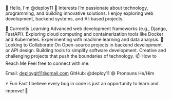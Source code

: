 👋 Hello, I'm @deploy11
👀 Interests
I’m passionate about technology, programming, and building innovative solutions. I enjoy exploring web development, backend systems, and AI-based projects.

🌱 Currently Learning
Advanced web development frameworks (e.g., Django, FastAPI).
Exploring cloud computing and containerization tools like Docker and Kubernetes.
Experimenting with machine learning and data analysis.
💞️ Looking to Collaborate On
Open-source projects in backend development or API design.
Building tools to simplify software development.
Creative and challenging projects that push the boundaries of technology.
📫 How to Reach Me
Feel free to connect with me:

Email: deploygit11@gmail.com
GitHub: @deploy11
😄 Pronouns
He/Him

⚡ Fun Fact
I believe every bug in code is just an opportunity to learn and improve! 🚀

